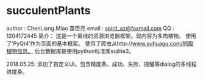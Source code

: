 # succulentPlants
author      : ChenLiang.Miao  苗臣亮
email       : spirit_az@foxmail.com
QQ          : 1204172445
简介：
    这是一个离线的资源浏览器框架。现内容为多肉植物。
    使用了‘PyQt4’作为页面的基本框架。
    使用了爬虫从http://www.yuhuagu.com/抓取植物信息。
    后台数据库是使用python标准库sqilite3。


2018.05.25:
    添加了自定义UI。包含精度条、成功、失败、提醒等dialog的多线程进度条。

